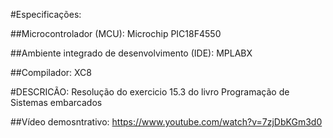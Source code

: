 #Especificações:

##Microcontrolador (MCU): 
Microchip PIC18F4550

##Ambiente integrado de desenvolvimento (IDE): 
MPLABX

##Compilador: 
XC8


#DESCRICÃO: 
Resolução do exercicio 15.3 do livro Programação de Sistemas embarcados


##Vídeo demosntrativo: https://www.youtube.com/watch?v=7zjDbKGm3d0